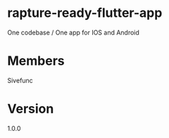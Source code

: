 # rapture-ready-flutter-app
One codebase / One app for IOS and Android

# Members
Sivefunc

# Version
1.0.0
